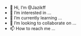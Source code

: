 - 👋 Hi, I’m @Jazikff
- 👀 I’m interested in ...
- 🌱 I’m currently learning ...
- 💞️ I’m looking to collaborate on ...
- 📫 How to reach me ...

<!---
Jazikff/Jazikff is a ✨ special ✨ repository because its `README.md` (this file) appears on your GitHub profile.
You can click the Preview link to take a look at your changes.
--->
